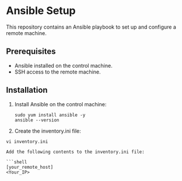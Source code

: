 # Ansible Setup

This repository contains an Ansible playbook to set up and configure a remote machine.

## Prerequisites

- Ansible installed on the control machine.
- SSH access to the remote machine.

## Installation

1. Install Ansible on the control machine:

   ```shell
   sudo yum install ansible -y
   ansible --version
2. Create the inventory.ini file:
 ```shell
vi inventory.ini

Add the following contents to the inventory.ini file:

```shell
[your_remote_host]
<Your_IP>

